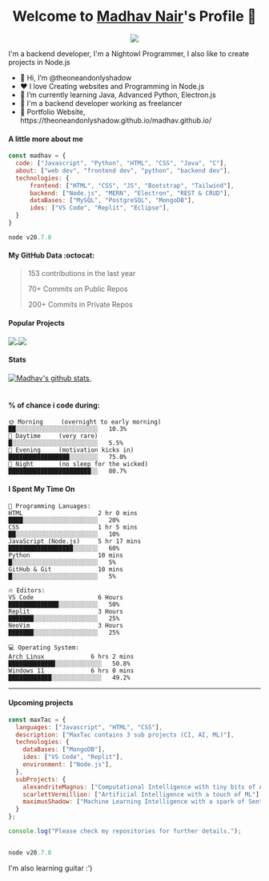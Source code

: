 <p align="center">
  <h1 align="center">Welcome to <a href="https://github.com/theoneandonlyshadow">Madhav Nair</a>'s Profile 👋</h1>
</p>
<p align="center">
  <a align="center" href="https://github.com/DenverCoder1/readme-typing-svg"><img src="https://readme-typing-svg.herokuapp.com?&font=Modenine&color=F72EE2&size=25&lines=Welcome+to+my+GitHub+Profile!;I'm+a+Back+end+developer;No+sleep+for+the+WICKED;I'm+a+Node.js+developer;My+resume+is+down+below!;" /></a>
</p>
<p>I'm a backend developer, I'm a Nightowl Programmer, I also like to create projects in Node.js</p>
<img align="right" src="">
<ul>
  <li>👋 Hi, I’m @theoneandonlyshadow</li>
  <li>❤️ I love Creating websites and Programming in Node.js</li>
  <li>🌱 I’m currently learning Java, Advanced Python, Electron.js</li>
  <li>💼 I'm a backend developer working as freelancer</li>
  <li>🧐 Portfolio Website, https://theoneandonlyshadow.github.io/madhav.github.io/</li>
</ul>

#### A little more about me
```javascript
const madhav = {
  code: ["Javascript", "Python", "HTML", "CSS", "Java", "C"],
  about: ["web dev", "frontend dev", "python", "backend dev"],
  technologies: {
      frontend: ["HTML", "CSS", "JS", "Bootstrap", "Tailwind"],
      backend: ["Node.js", "MERN", "Electron", "REST & CRUD"],
      dataBases: ["MySQL", "PostgreSQL", "MongoDB"],
      ides: ["VS Code", "Replit", "Eclipse"],
  }
}

node v20.7.0
```

#### My GitHub Data :octocat:
>  153 contributions in the last year 
 > 
>  70+ Commits on Public Repos
 > 
>  200+ Commits in Private Repos
 > 

#### Popular Projects
<a href="https://github.com/theoneandonlyshadow/OurSpace">
  <!-- Change the `github-readme-stats.anuraghazra1.vercel.app` to `github-readme-stats.vercel.app`  -->
  <img align="center" src="https://github.com/theoneandonlyshadow/OurSpace" />
</a>    
<a href="https://github.com/theoneandonlyshadow/Task-Management-API">
  <!-- Change the `github-readme-stats.anuraghazra1.vercel.app` to `github-readme-stats.vercel.app`  -->
  <img align="center" src="https://github.com/theoneandonlyshadow/Task-Management-API"/>
</a>

#### Stats
<a href="https://github.com/theoneandonlyshadow/github-readme-stats">
  <img align="center" src="" alt="Madhav's github stats" />
</a>
<a href="https://github.com/theoneandonlyshadow/github-readme-stats">
  <!-- Change the `github-readme-stats.anuraghazra1.vercel.app` to `github-readme-stats.vercel.app`  -->
  <img align="center" src="" />
</a>
<br />
<br />

#### % of chance i code during:
```text
🌞 Morning     (overnight to early morning)    ██░░░░░░░░░░░░░░░░░░░░░░░   10.3% 
🌆 Daytime     (very rare)                     █░░░░░░░░░░░░░░░░░░░░░░░░   5.5% 
🌃 Evening     (motivation kicks in)           █████████████████░░░░░░░░   75.0% 
🌙 Night       (no sleep for the wicked)       ███████████████████████░░   80.7%
```

#### I Spent My Time On
```text
💬 Programming Lanuages:
HTML                     2 hr 0 mins           ████░░░░░░░░░░░░░░░░░░░░░   20%
CSS                      1 hr 5 mins           ██░░░░░░░░░░░░░░░░░░░░░░░   10%
JavaScript (Node.js)     5 hr 17 mins          ██████████████████░░░░░░░   60%  
Python                   10 mins               █░░░░░░░░░░░░░░░░░░░░░░░░   5% 
GitHub & Git             10 mins               █░░░░░░░░░░░░░░░░░░░░░░░░   5%

🔥 Editors:
VS Code                  6 Hours               ██████████████░░░░░░░░░░░   50% 
Replit                   3 Hours               ███████░░░░░░░░░░░░░░░░░░   25%
NeoVim                   3 Hours               ███████░░░░░░░░░░░░░░░░░░   25%

💻 Operating System:
Arch Linux             6 hrs 2 mins            █████████████░░░░░░░░░░░░░   50.8%
Windows 11             6 hrs 0 mins            ████████████░░░░░░░░░░░░░░   49.2%
```
------

#### Upcoming projects
```javascript
const maxTac = {
  languages: ["Javascript", "HTML", "CSS"],
  description: ["MaxTac contains 3 sub projects (CI, AI, ML)"],
  technologies: {
    dataBases: ["MongoDB"],
    ides: ["VS Code", "Replit"],
    environment: ["Node.js"],
  },
  subProjects: {
    alexandriteMagnus: ["Computational Intelligence with tiny bits of AI."],
    scarlettVermillion: ["Artificial Intelligence with a touch of ML"],
    maximusShadow: ["Machine Learning Intelligence with a spark of Sentiment Analysis"],
  }
};

console.log("Please check my repositories for further details.");


node v20.7.0
```


I'm also learning guitar :')
<!-- resume here?
